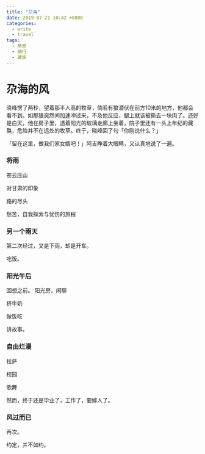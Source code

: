 ```yaml
---
title: "尕海"
date: 2019-07-21 10:42 +0800
categories:
  - write
  - travel
tags:
  - 草原
  - 骑行
  - 藏族
---
```



# 尕海的风

晓峰愣了两秒，望着那半人高的牧草，倘若有狼潜伏在前方10米的地方，他都会看不到。如那狼突然间加速冲过来，不及他反应，腿上就该被撕去一块肉了。还好是白天，他在房子里，透着阳光的玻璃走廊上坐着，院子里还有一头上年纪的藏獒，危险并不在远处的牧草。终于，晓峰回了句「你刚说什么？」

「留在这里，做我们家女婿吧！」阿吉睁着大眼睛，又认真地说了一遍。

### 将雨

苍云压山

对甘肃的印象

路的尽头

愁苦，自我探索与忧伤的旅程


### 另一个雨天

第二次经过，又是下雨，却是开车。

吃饭。



### 阳光午后

回想之前。
阳光房，闲聊

挤牛奶

做饭吃

讲故事。

### 自由烂漫

拉萨

校园

歌舞

然而，终于还是毕业了，工作了，要嫁人了。

### 风过而已

再次。

约定，并不如约。

